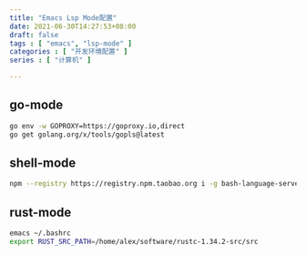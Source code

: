 ```yaml
---
title: "Emacs Lsp Mode配置"
date: 2021-06-30T14:27:53+08:00
draft: false
tags : [ "emacs", "lsp-mode" ]
categories : [ "开发环境配置" ]
series : [ "计算机" ]

---
```


## go-mode

```bash
go env -w GOPROXY=https://goproxy.io,direct 
go get golang.org/x/tools/gopls@latest
```



## shell-mode

```bash
npm --registry https://registry.npm.taobao.org i -g bash-language-server
```



## rust-mode

```bash
emacs ~/.bashrc
export RUST_SRC_PATH=/home/alex/software/rustc-1.34.2-src/src
```

